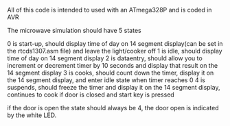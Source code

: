 All of this code is intended to used with an ATmega328P and is coded in AVR

The microwave simulation should have 5 states

0 is start-up, should display time of day on 14 segment display(can be set in the rtcds1307.asm file) and leave the light/cooker off
1 is idle, should display time of day on 14 segment display
2 is dataentry, should allow you to increment or decrement timer by 10 seconds and display that result on the 14 segment display
3 is cooks, should count down the timer, display it on the 14 segment display, and enter idle state when timer reaches 0
4 is suspends, should freeze the timer and display it on the 14 segment display, continues to cook if door is closed and start key is pressed

if the door is open the state should always be 4, the door open is indicated by the white LED.

